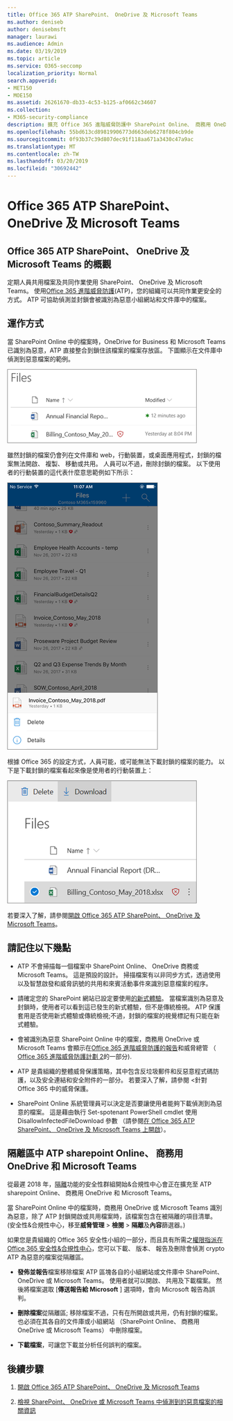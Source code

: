 ```yaml
---
title: Office 365 ATP SharePoint、 OneDrive 及 Microsoft Teams
ms.author: deniseb
author: denisebmsft
manager: laurawi
ms.audience: Admin
ms.date: 03/19/2019
ms.topic: article
ms.service: O365-seccomp
localization_priority: Normal
search.appverid:
- MET150
- MOE150
ms.assetid: 26261670-db33-4c53-b125-af0662c34607
ms.collection:
- M365-security-compliance
description: 擴充 Office 365 進階威脅防護中 SharePoint Online、 商務用 OneDrive 和 Microsoft Teams 能夠為您的組織更安全的共同作業的檔案。
ms.openlocfilehash: 55bd613cd89819906773d663deb6278f804cb9de
ms.sourcegitcommit: 0f93b37c39d807dec91f118aa671a3430c47a9ac
ms.translationtype: MT
ms.contentlocale: zh-TW
ms.lasthandoff: 03/20/2019
ms.locfileid: "30692442"
---
```

# <a name="office-365-atp-for-sharepoint-onedrive-and-microsoft-teams"></a>Office 365 ATP SharePoint、 OneDrive 及 Microsoft Teams

## <a name="overview-of-office-365-atp-for-sharepoint-onedrive-and-microsoft-teams"></a>Office 365 ATP SharePoint、 OneDrive 及 Microsoft Teams 的概觀

定期人員共用檔案及共同作業使用 SharePoint、 OneDrive 及 Microsoft Teams。 使用[Office 365 進階威脅防護](office-365-atp.md)(ATP)，您的組織可以共同作業更安全的方式。 ATP 可協助偵測並封鎖會被識別為惡意小組網站和文件庫中的檔案。  
  
## <a name="how-it-works"></a>運作方式

當 SharePoint Online 中的檔案時，OneDrive for Business 和 Microsoft Teams 已識別為惡意，ATP 直接整合到鎖住該檔案的檔案存放區。 下圖顯示在文件庫中偵測到惡意檔案的範例。
  
[![檔案在商務用 OneDrive 中偵測到一個當做惡意攻擊](media/2bba71cc-7ad1-4799-8b9d-d56f923db3a7.png)](https://support.office.com/article/01e902ad-a903-4e0f-b093-1e1ac0c37ad2)
  
雖然封鎖的檔案仍會列在文件庫和 web，行動裝置，或桌面應用程式，封鎖的檔案無法開啟、 複製、 移動或共用。 人員可以不過，刪除封鎖的檔案。 以下使用者的行動裝置的這代表什麼意思範例如下所示：
  
[![從商務用 OneDrive 中刪除封鎖的檔案，從 OneDrive 行動應用程式](media/cb1c1705-fd0a-45b8-9a26-c22503011d54.png)](https://support.office.com/article/01e902ad-a903-4e0f-b093-1e1ac0c37ad2)
  
根據 Office 365 的設定方式，人員可能，或可能無法下載封鎖的檔案的能力。 以下是下載封鎖的檔案看起來像是使用者的行動裝置上：
  
[![下載 onedrive for Business 封鎖的檔案](media/be288a82-bdd8-4371-93d8-1783db3b61bc.png)](https://support.office.com/article/01e902ad-a903-4e0f-b093-1e1ac0c37ad2)
  
若要深入了解，請參閱[開啟 Office 365 ATP SharePoint、 OneDrive 及 Microsoft Teams](turn-on-atp-for-spo-odb-and-teams.md)。
  
## <a name="keep-these-points-in-mind"></a>請記住以下幾點

- ATP 不會掃描每一個檔案中 SharePoint Online、 OneDrive 商務或 Microsoft Teams。 這是預設的設計。 掃描檔案有以非同步方式，透過使用以及智慧啟發和威脅訊號的共用和來賓活動事件來識別惡意檔案的程序。

- 請確定您的 SharePoint 網站已設定要使用[的新式體驗](https://docs.microsoft.com/sharepoint/guide-to-sharepoint-modern-experience)。 當檔案識別為惡意及封鎖時，使用者可以看到這已發生的新式體驗，但不是傳統檢視。 ATP 保護套用是否使用新式體驗或傳統檢視;不過，封鎖的檔案的視覺標記有只能在新式體驗。
    
- 會被識別為惡意 SharePoint Online 中的檔案，商務用 OneDrive 或 Microsoft Teams 會顯示在[Office 365 進階威脅防護的報告](view-reports-for-atp.md)和威脅總管 （ [Office 365 進階威脅防護計劃 2](office-365-ti.md)的一部分).
    
- ATP 是貴組織的整體威脅保護策略，其中包含反垃圾郵件和反惡意程式碼防護，以及安全連結和安全附件的一部分。 若要深入了解，請參閱 <<c0>針對 Office 365 中的威脅保護。
    
- SharePoint Online 系統管理員可以決定是否要讓使用者能夠下載偵測到為惡意的檔案。 這是藉由執行 Set-spotenant PowerShell cmdlet 使用 DisallowInfectedFileDownload 參數 （請參閱[在 Office 365 ATP SharePoint、 OneDrive 及 Microsoft Teams 上開啟](turn-on-atp-for-spo-odb-and-teams.md)）。
    
## <a name="quarantine-in-atp-for-sharepoint-online-onedrive-for-business-and-microsoft-teams"></a>隔離區中 ATP sharepoint Online、 商務用 OneDrive 和 Microsoft Teams

 從最遲 2018 年，[隔離](quarantine-email-messages.md)功能的安全性群組開始&amp;合規性中心會正在擴充至 ATP sharepoint Online、 商務用 OneDrive 和 Microsoft Teams。
  
當 SharePoint Online 中的檔案時，商務用 OneDrive 或 Microsoft Teams 識別為惡意，除了 ATP 封鎖開啟或共用檔案時，該檔案包含在被隔離的項目清單。 (安全性&amp;合規性中心，移至**威脅管理** \> **檢閱** \> **隔離**及**內容**篩選器。) 
  
如果您是貴組織的 Office 365 安全性小組的一部分，而且具有所需之[權限指派在 Office 365 安全性&amp;合規性中心](permissions-in-the-security-and-compliance-center.md)，您可以下載、 版本、 報告及刪除會偵測 crypto ATP 為惡意的檔案從隔離區。
  
- **發佈並報告**檔案移除檔案 ATP 區塊各自的小組網站或文件庫中 SharePoint、 OneDrive 或 Microsoft Teams。 使用者就可以開啟、 共用及下載檔案。 然後將檔案選取 [**傳送報告給 Microsoft** ] 選項時，會向 Microsoft 報告為誤判。 
    
- **刪除檔案**從隔離區; 移除檔案不過，只有在所開啟或共用，仍有封鎖的檔案。 也必須在其各自的文件庫或小組網站 （SharePoint Online、 商務用 OneDrive 或 Microsoft Teams） 中刪除檔案。 
    
- **下載檔案**，可讓您下載並分析任何誤判的檔案。 
    
## <a name="next-steps"></a>後續步驟

1. [開啟 Office 365 ATP SharePoint、 OneDrive 及 Microsoft Teams](turn-on-atp-for-spo-odb-and-teams.md)
    
2. [檢視 SharePoint、 OneDrive 或 Microsoft Teams 中偵測到的惡意檔案的相關資訊](malicious-files-detected-in-spo-odb-or-teams.md)
    
